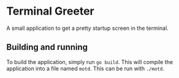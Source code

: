 # Terminal Greeter

A small application to get a pretty startup screen in the terminal.

## Building and running

To build the application, simply run `go build`. This will compile the
application into a file named `motd`. This can be run with `./motd`.
